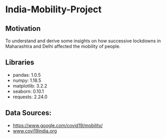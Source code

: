 # India-Mobility-Project
 
 ## Motivation
 
 To understand and derive some insights on how successive lockdowns in Maharashtra and Delhi affected the mobility of people. 
 
## Libraries 

- pandas: 1.0.5
- numpy: 1.18.5
- matplotlib: 3.2.2
- seaborn: 0.10.1
- requests: 2.24.0

## Data Sources:

- https://www.google.com/covid19/mobility/
- www.covi19india.org
